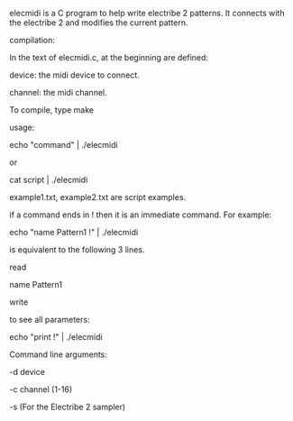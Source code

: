 elecmidi is a C program to help write electribe 2 patterns. It connects with the electribe 2 and modifies the current pattern.

compilation:

  In the text of elecmidi.c, at the beginning are defined:

device: the midi device to connect.

channel: the midi channel.
  
  To compile, type make


usage:

echo "command" | ./elecmidi

or

cat script | ./elecmidi


example1.txt, example2.txt are script examples.

if a command ends in ! then it is an immediate command. For example:

echo "name Pattern1 !" | ./elecmidi

is equivalent to the following 3 lines.

read

name Pattern1

write

to see all parameters:

echo "print !" | ./elecmidi

Command line arguments:

-d device  

-c channel  (1-16)

-s        (For the Electribe 2 sampler)
